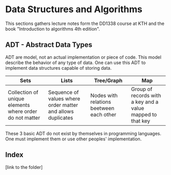 # Data Structures and Algorithms

This sections gathers lecture notes form the DD1338 course at KTH and the book "Introduction to algorithms 4th edition".

## ADT - Abstract Data Types
ADT are model, not an actual implementation or piece of code. This model describe the behavior of any type of data. One can use this ADT to implement data structures capable of storing data.

| Sets  | Lists  |  Tree/Graph  |  Map  |
| ----- |------- | ------------ | ----- |
|Collection of unique elements where order do not matter| Sequence of values where order matter and allows duplicates | Nodes with relations beetween each other | Group of records with a key and a value mapped to that key |

These 3 basic ADT do not exist by themselves in programming languages. One must implement them or use other peoples' implementation.

## Index
[link to the folder]